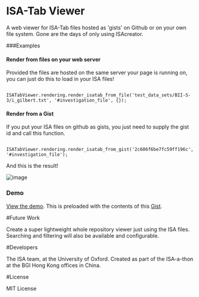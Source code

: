 ISA-Tab Viewer
============

A web viewer for ISA-Tab files hosted as 'gists' on Github or on your own file system. Gone are the days of only using ISAcreator.



###Examples


#### Render from files on your web server

Provided the files are hosted on the same server your page is running on, you can just do this to load in your ISA files!

```
    ISATabViewer.rendering.render_isatab_from_file('test_data_sets/BII-S-3/i_gilbert.txt', '#investigation_file', {});
```

#### Render from a Gist

If you put your ISA files on github as gists, you just need to supply the gist id and call this function.

```
	ISATabViewer.rendering.render_isatab_from_gist('2c606f6be7fc59ff196c', '#investigation_file');
```

And this is the result! 

![image](https://isatools.files.wordpress.com/2014/06/localhost-63343-sharkkahuna-example-html.png?w=800)

### Demo

[View the demo](http://www.antarctic-design.co.uk/isafiles/isaviewer-demo.html). This is preloaded with the contents of this [Gist](https://gist.github.com/eamonnmag/c3c4306af5916856c607).

#Future Work

Create a super lightweight whole repository viewer just using the ISA files. Searching and filtering will also be available and configurable.

#Developers

The ISA team, at the University of Oxford. Created as part of the ISA-a-thon at the BGI Hong Kong offices in China.

#License

MIT License
